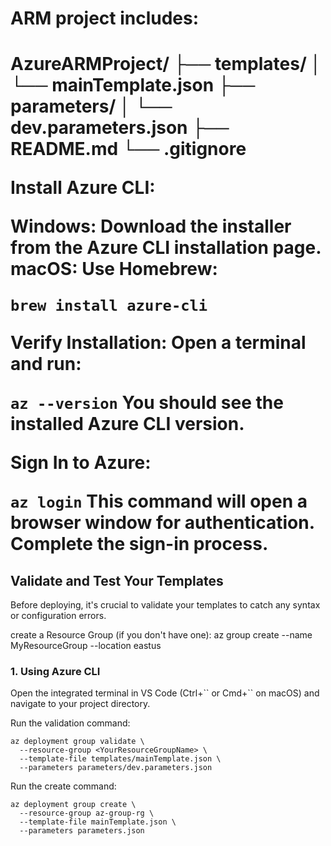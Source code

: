 <H1> ARM project includes: <H1>

AzureARMProject/
├── templates/
│   └── mainTemplate.json
├── parameters/
│   └── dev.parameters.json
├── README.md
└── .gitignore


Install Azure CLI:

Windows: Download the installer from the Azure CLI installation page.
macOS: Use Homebrew:

```brew install azure-cli```

Verify Installation: Open a terminal and run:

```az --version```
You should see the installed Azure CLI version.

Sign In to Azure:

```az login```
This command will open a browser window for authentication. Complete the sign-in process.

<H2> Validate and Test Your Templates </H2>
Before deploying, it's crucial to validate your templates to catch any syntax or configuration errors.


create a Resource Group (if you don't have one):
az group create --name MyResourceGroup --location eastus


<H3>1. Using Azure CLI </H3>
Open the integrated terminal in VS Code (Ctrl+`` or Cmd+`` on macOS) and navigate to your project directory.

Run the validation command:

```
az deployment group validate \
  --resource-group <YourResourceGroupName> \
  --template-file templates/mainTemplate.json \
  --parameters parameters/dev.parameters.json
```

Run the create command:
```
az deployment group create \
  --resource-group az-group-rg \
  --template-file mainTemplate.json \
  --parameters parameters.json
  ```
